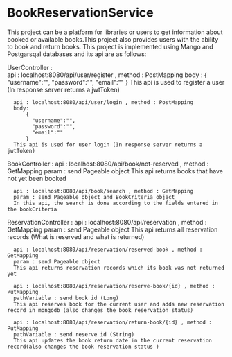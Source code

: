 # BookReservationService

This project can be a platform for libraries or users to get information about booked or available books.This project also provides users with the ability to book and return books.
This project is implemented using Mango and Postgarsqal databases and its api are as follows:

UserController :  
      api : localhost:8080/api/user/register , method : PostMapping 
      body : 
          {
            "username":"",
            "password":"",
            "email":""
          }
      This api is used to register a user (In response server returns a jwtToken)


      api : localhost:8080/api/user/login , method : PostMapping
      body:
          {
            "username":"",
            "password":"",
            "email":""
          }
      This api is used for user login (In response server returns a jwtToken)
      

BookController :
      api : localhost:8080/api/book/not-reserved , method : GetMapping
      param : send Pageable object
      This api returns books that have not yet been booked
      
      api : localhost:8080/api/book/search , method : GetMapping
      param : send Pageable object and BookCriteria object
      In this api, the search is done according to the fields entered in the bookCriteria
      
                     
 ReservationController :
      api : localhost:8080/api/reservation , method : GetMapping
      param : send Pageable object
      This api returns all reservation records (What is reserved and what is returned)
      
      api : localhost:8080/api/reservation/reserved-book , method : GetMapping
      param : send Pageable object
      This api returns reservation records which its book was not returned yet
      
      api : localhost:8080/api/reservation/reserve-book/{id} , method : PutMapping
      pathVariable : send book id (Long)
      This api reserves book for the current user and adds new reservation record in mongodb (also changes the book reservation status)
      
      api : localhost:8080/api/reservation/return-book/{id} , method : PutMapping
      pathVariable : send reserve id (String)
      This api updates the book return date in the current reservation record(also changes the book reservation status )      
          
      
      
